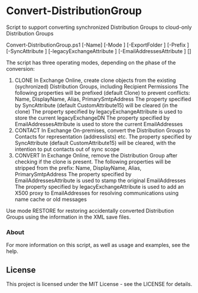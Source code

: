 # Convert-DistributionGroup
Script to support converting synchronized Distribution Groups to cloud-only Distribution Groups

Convert-DistributionGroup.ps1 [-Name] <string> [-Mode <string>] [-ExportFolder <string>] [-Prefix <string>] [-SyncAttribute <string>] [-legacyExchangeAttribute <string>] [-EmailAddressesAttribute <string>] [<CommonParameters>]

The script has three operating modes, depending on the phase of the conversion:
1) CLONE
   In Exchange Online, create clone objects from the existing (sychronized) Distribution Groups, including Recipient Permissions
   The following properties will be prefixed (default Clone) to prevent conflicts: Name, DisplayName, Alias, PrimarySmtpAddress
   The property specified by SyncAttribute (default CustomAttribute15) will be cleared (in the clone)
   The property specified by legacyExchangeAttribute is used to store the current legacyExchangeDN
   The property specified by EmailAddressesAttribute is used to store the current EmailAddresses
2) CONTACT
   In Exchange On-premises, convert the Distribution Groups to Contacts for representation (addresslists) etc.
   The property specified by SyncAttribute (default CustomAttribute15) will be cleared, with the intention to put contacts out of sync scope
3) CONVERT
   In Exchange Online, remove the Distribution Group after checking if the clone is present.
   The following properties will be stripped from the prefix: Name, DisplayName, Alias, PrimarySmtpAddress
   The property specified by EmailAddressesAttribute is used to stamp the original EmailAddresses
   The property specified by legacyExchangeAttribute is used to add an X500 proxy to EmailAddresses for resolving communications using name cache or old messages
   
Use mode RESTORE for restoring accidentally converted Distribution Groups using the information in the XML save files.


### About

For more information on this script, as well as usage and examples, see the help.


## License

This project is licensed under the MIT License - see the LICENSE for details.
